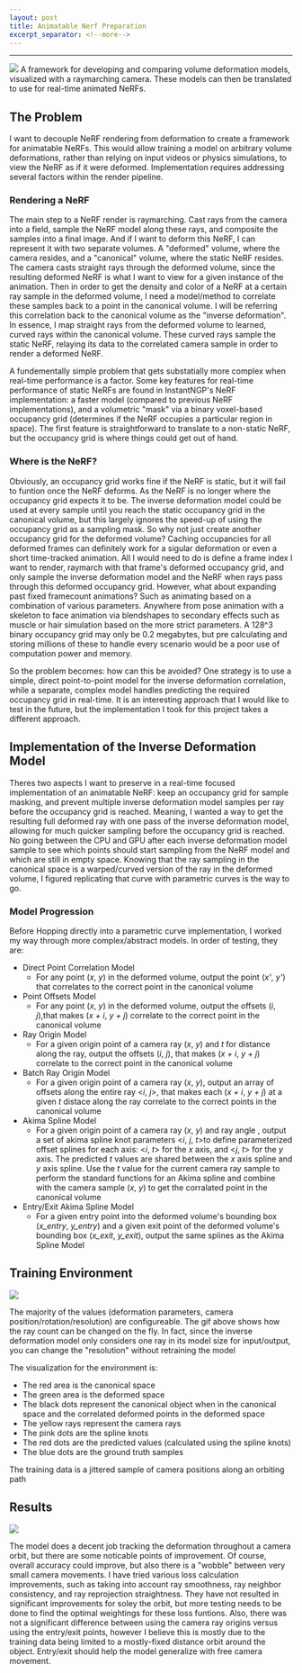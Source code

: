 ```yaml
---
layout: post
title: Animatable Nerf Preparation
excerpt_separator: <!--more-->
---
```

****
<img class="post-thumbnail" src="/images/ani_nerf_2D.gif">
A framework for developing and comparing volume deformation models, visualized with a raymarching camera. These models can then be translated to use for real-time animated NeRFs.
<!--more-->
<h2 class="clear">The Problem</h2>
<p>I want to decouple NeRF rendering from deformation to create a framework for animatable NeRFs. This would allow training a model on arbitrary volume deformations, rather than relying on input videos or physics simulations, to view the NeRF as if it were deformed. Implementation requires addressing several factors within the render pipeline.</p>
<h3>Rendering a NeRF</h3>
<p>The main step to a NeRF render is raymarching. Cast rays from the camera into a field, sample the NeRF model along these rays, and composite the samples into a final image. And if I want to deform this NeRF, I can represent it with two separate volumes. A "deformed" volume, where the camera resides, and a "canonical" volume, where the static NeRF resides. The camera casts straight rays through the deformed volume, since the resulting deformed NeRF is what I want to view for a given instance of the animation. Then in order to get the density and color of a NeRF at a certain ray sample in the deformed volume, I need a model/method to correlate these samples back to a point in the canonical volume. I will be referring this correlation back to the canonical volume as the "inverse deformation". In essence, I map straight rays from the deformed volume to learned, curved rays within the canonical volume. These curved rays sample the static NeRF, relaying its data to the correlated camera sample in order to render a deformed NeRF.</p>
<p>A fundementally simple problem that gets substatially more complex when real-time performance is a factor. Some key features for real-time performance of static NeRFs are found in InstantNGP's NeRF implementation: a faster model (compared to previous NeRF implementations), and a volumetric "mask" via a binary voxel-based occupancy grid (determines if the NeRF occupies a particular region in space). The first feature is straightforward to translate to a non-static NeRF, but the occupancy grid is where things could get out of hand. </p>

<h3>Where is the NeRF?</h3>
<p>Obviously, an occupancy grid works fine if the NeRF is static, but it will fail to funtion once the NeRF deforms. As the NeRF is no longer where the occupancy grid expects it to be. The inverse deformation model could be used at every sample until you reach the static occupancy grid in the canonical volume, but this largely ignores the speed-up of using the occupancy grid as a sampling mask. So why not just create another occupancy grid for the deformed volume? Caching occupancies for all deformed frames can definitely work for a sigular deformation or even a short time-tracked animation. All I would need to do is define a frame index I want to render, raymarch with that frame's deformed occupancy grid, and only sample the inverse deformation model and the NeRF when rays pass through this deformed occupancy grid. However, what about expanding past fixed framecount animations? Such as animating based on a combination of various parameters. Anywhere from pose animation with a skeleton to face animation via blendshapes to secondary effects such as muscle or hair simulation based on the more strict parameters. A 128^3 binary occupancy grid may only be 0.2 megabytes, but pre calculating and storing millions of these to handle every scenario would be a poor use of computation power and memory.</p>
<p>So the problem becomes: how can this be avoided? One strategy is to use a simple, direct point-to-point model for the inverse deformation correlation, while a separate, complex model handles predicting the required occupancy grid in real-time. It is an interesting approach that I would like to test in the future, but the implementation I took for this project takes a different approach.</p>

<h2>Implementation of the Inverse Deformation Model</h1>
<p>
Theres two aspects I want to preserve in a real-time focused implementation of an animatable NeRF: keep an occupancy grid for sample masking, and prevent multiple inverse deformation model samples per ray before the occupancy grid is reached. Meaning, I wanted a way to get the resulting full deformed ray with one pass of the inverse deformation model, allowing for much quicker sampling before the occupancy grid is reached. No going between the CPU and GPU after each inverse deformation model sample to see which points should start sampling from the NeRF model and which are still in empty space. Knowing that the ray sampling in the canonical space is a warped/curved version of the ray in the deformed volume, I figured replicating that curve with parametric curves is the way to go.
</p>
<h3>Model Progression</h3>
<p>
Before Hopping directly into a parametric curve implementation, I worked my way through more complex/abstract models. In order of testing, they are:
</p>

- Direct Point Correlation Model
	- For any point (<em>x</em>, <em>y</em>) in the deformed volume, output the point (<em>x'</em>, <em>y'</em>) that correlates to the correct point in the canonical volume
- Point Offsets Model
	- For any point (<em>x</em>, <em>y</em>) in the deformed volume, output the offsets (<em>i</em>, <em>j</em>),that makes (<em>x + i</em>, <em>y + j</em>) correlate to the correct point in the canonical volume
- Ray Origin Model
	- For a given origin point of a camera ray (<em>x</em>, <em>y</em>) and <em>t</em> for distance along the ray, output the offsets (<em>i</em>, <em>j</em>), that makes (<em>x + i</em>, <em>y + j</em>) correlate to the correct point in the canonical volume
- Batch Ray Origin Model
	- For a given origin point of a camera ray (<em>x</em>, <em>y</em>), output an array of offsets along the entire ray <<em>i</em>, <em>j</em>>, that makes each (<em>x + i</em>, <em>y + j</em>) at a given <em>t</em> distace along the ray correlate to the correct points in the canonical volume
- Akima Spline Model
	- For a given origin point of a camera ray (<em>x</em>, <em>y</em>) and ray angle , output a set of akima spline knot parameters <<em>i</em>, <em>j</em>, <em>t</em>>to define parameterized offset splines for each axis: <<em>i</em>, <em>t</em>> for the <em>x</em> axis, and <<em>j</em>, <em>t</em>> for the <em>y</em> axis. The predicted <em>t</em> values are shared between the <em>x</em> axis spline and <em>y</em> axis spline. Use the <em>t</em> value for the current camera ray sample to perform the standard functions for an Akima spline and combine with the camera sample (<em>x</em>, <em>y</em>) to get the corralated point in the canonical volume
- Entry/Exit Akima Spline Model
	- For a given entry point into the deformed volume's bounding box (<em>x_entry</em>, <em>y_entry</em>) and a given exit point of the deformed volume's bounding box (<em>x_exit</em>, <em>y_exit</em>), output the same splines as the Akima Spline Model

<h2>Training Environment</h2>
<img style="float:center;margin: 10x 0px 10px 0px;" src="/images/ani_nerf_2D_2.gif">

<p>The majority of the values (deformation parameters, camera position/rotation/resolution) are configureable. The gif above shows how the ray count can be changed on the fly. In fact, since the inverse deformation model only considers one ray in its model size for input/output, you can change the "resolution" without retraining the model</p>
<p>The visualization for the environment is: </p>

- The red area is the canonical space
- The green area is the deformed space
- The black dots represent the canonical object when in the canonical space and the correlated deformed points in the deformed space
- The yellow rays represent the camera rays
- The pink dots are the spline knots
- The red dots are the predicted values (calculated using the spline knots)
- The blue dots are the ground truth samples

<p>The training data is a jittered sample of camera positions along an orbiting path</p>

<h2>Results</h2>
<img style="float:center;margin: 10x 0px 10px 0px;" src="/images/ani_nerf_2D.gif">
<p>
The model does a decent job tracking the deformation throughout a camera orbit, but there are some noticable points of improvement. Of course, overall accuracy could improve, but also there is a "wobble" between very small camera movements. I have tried various loss calculation improvements, such as taking into account ray smoothness, ray neighbor consistency, and ray reprojection straightness. They have not resulted in significant improvements for soley the orbit, but more testing needs to be done to find the optimal weightings for these loss funtions.
Also, there was not a significant difference between using the camera ray origins versus using the entry/exit points, however I believe this is mostly due to the training data being limited to a mostly-fixed distance orbit around the object. Entry/exit should help the model generalize with free camera movement.
</p>
